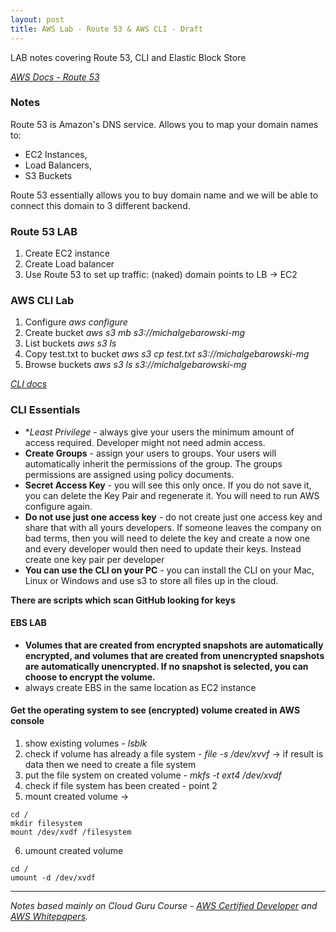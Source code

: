 ```yaml
---
layout: post
title: AWS Lab - Route 53 & AWS CLI - Draft
---
```


LAB notes covering Route 53, CLI and Elastic Block Store

*[AWS Docs - Route 53](https://docs.aws.amazon.com/Route53/latest/DeveloperGuide/Welcome.html)*

### Notes

Route 53 is Amazon's DNS service. Allows you to map your domain names to:
- EC2 Instances, 
- Load Balancers, 
- S3 Buckets

Route 53 essentially allows you to buy domain name and we will be able to connect this domain to 3 different backend.

### Route 53 LAB

1. Create EC2 instance
2. Create Load balancer
3. Use Route 53 to set up traffic: (naked) domain points to LB -> EC2

### AWS CLI Lab

1. Configure *aws configure*
2. Create bucket *aws s3 mb s3://michalgebarowski-mg*
3. List buckets *aws s3 ls*
4. Copy test.txt to bucket *aws s3 cp test.txt s3://michalgebarowski-mg*
5. Browse buckets *aws s3 ls s3://michalgebarowski-mg*

*[CLI docs](https://docs.aws.amazon.com/cli/latest/index.html)*

### CLI Essentials

- **Least Privilege* - always give your users the minimum amount of access required. Developer might not need admin access. 
- **Create Groups** - assign your users to groups. Your users will automatically inherit the permissions of the group. The groups permissions are assigned using policy documents.
- **Secret Access Key** - you will see this only once. If you do not save it, you can delete the Key Pair and regenerate it. You will need to run AWS configure again. 
- **Do not use just one access key** - do not create just one access key and share that with all yours developers. If someone leaves the company on bad terms, then you will need to delete the key and create a now one and every developer would then need to update their keys. Instead create one key pair per developer
- **You can use the CLI on your PC** - you can install the CLI on your Mac, Linux or Windows and use s3 to store all files up in the cloud. 

**There are scripts which scan GitHub looking for keys**

#### EBS LAB

- **Volumes that are created from encrypted snapshots are automatically encrypted, and volumes that are created from unencrypted snapshots are automatically unencrypted. If no snapshot is selected, you can choose to encrypt the volume.**
- always create EBS in the same location as EC2 instance

#### Get the operating system to see (encrypted) volume created in AWS console

1. show existing volumes - *lsblk*
2. check if volume has already a file system - *file -s /dev/xvvf* -> if result is data then we need to create a file system
3. put the file system on created volume - *mkfs -t ext4 /dev/xvdf*
4. check if file system has been created - point 2
5. mount created volume -> 
```
cd /
mkdir filesystem
mount /dev/xvdf /filesystem
```
6. umount created volume 
```
cd /
umount -d /dev/xvdf 
```

------------
*Notes based mainly on Cloud Guru Course - [AWS Certified Developer](https://acloud.guru/learn/aws-certified-developer-associate-june-2018) and [AWS Whitepapers](https://aws.amazon.com/whitepapers/
).*
